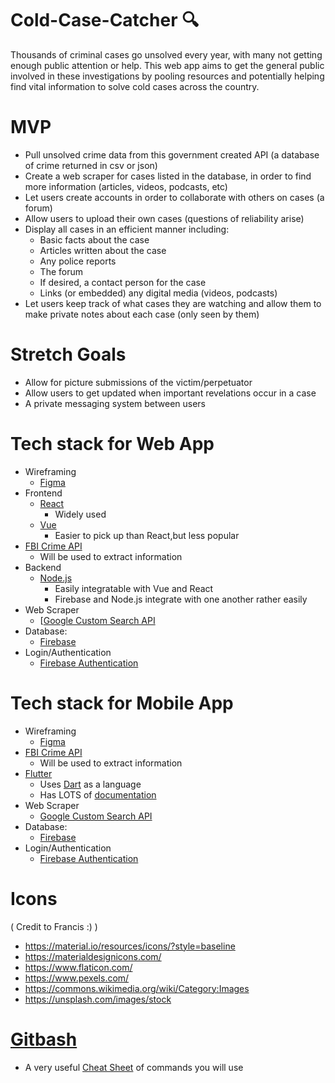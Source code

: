 # Cold-Case-Catcher 🔍
Thousands of criminal cases go unsolved every year, with many not getting enough public attention or help. This web app aims to get the general public involved in these investigations by pooling resources and potentially helping find vital information to solve cold cases across the country. 

# MVP
- Pull unsolved crime data from this government created API (a database of crime returned in csv or json) 
- Create a web scraper for cases listed in the database, in order to find more information (articles, videos, podcasts, etc)
- Let users create accounts in order to collaborate with others on cases (a forum)
- Allow users to upload their own cases (questions of reliability arise)
- Display all cases in an efficient manner including:
  - Basic facts about the case
  - Articles written about the case
  - Any police reports
  - The forum
  - If desired, a contact person for the case
  - Links (or embedded) any digital media (videos, podcasts)
- Let users keep track of what cases they are watching and allow them to make private notes about each case (only seen by them)

# Stretch Goals
- Allow for picture submissions of the victim/perpetuator
- Allow users to get updated when important revelations occur in a case
- A private messaging system between users

# Tech stack for Web App
- Wireframing
	- [Figma](https://www.figma.com/)
- Frontend
	- [React]( https://reactjs.org/)
		- Widely used
	- [Vue](https://vuejs.org/)
		- Easier to pick up than React,but less popular
- [FBI Crime API](https://crime-data-explorer.fr.cloud.gov/)
	- Will be used to extract information
- Backend
	- [Node.js](https://nodejs.org/en/)
		- Easily integratable with Vue and React 
		- Firebase and Node.js integrate with one another rather easily
- Web Scraper 
	- [[Google Custom Search API](https://developers.google.com/custom-search/v1/introduction)
- Database:
	- [Firebase](https://firebase.google.com/docs)
- Login/Authentication
	- [Firebase Authentication](https://firebase.google.com/docs/auth/web/firebaseui)

# Tech stack for Mobile App
- Wireframing
	- [Figma](https://www.figma.com/)
- [FBI Crime API](https://crime-data-explorer.fr.cloud.gov/)
	- Will be used to extract information
- [Flutter](https://flutter.dev/docs)
	- Uses [Dart](https://dart.dev/) as a language
	- Has LOTS of [documentation](https://flutter.dev/docs)
- Web Scraper 
	- [Google Custom Search API](https://developers.google.com/custom-search/v1/introduction)
- Database:
	- [Firebase](https://firebase.google.com/docs)
- Login/Authentication
	- [Firebase Authentication](https://firebase.google.com/docs/auth/web/firebaseui)

# Icons 
( Credit to Francis :) )
- https://material.io/resources/icons/?style=baseline
- https://materialdesignicons.com/
- https://www.flaticon.com/
- https://www.pexels.com/
- https://commons.wikimedia.org/wiki/Category:Images
- https://unsplash.com/images/stock

# [Gitbash](https://gitforwindows.org/)
  * A very useful [Cheat Sheet](https://education.github.com/git-cheat-sheet-education.pdf) of commands you will use
